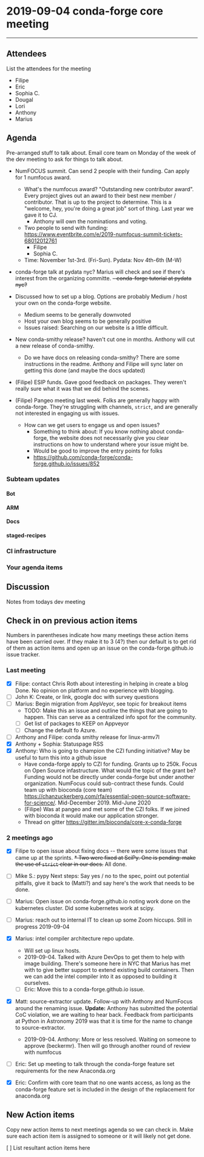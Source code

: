 # 2019-09-04 conda-forge core meeting 

****

## Attendees

List the attendees for the meeting
* Filipe
* Eric
* Sophia C.
* Dougal
* Lori
* Anthony
* Marius

## Agenda
Pre-arranged stuff to talk about. 
Email core team on Monday of the week of the dev meeting to ask for things to talk about.

- NumFOCUS summit. Can send 2 people with their funding. Can apply for 1 numfocus award.
    - What's the numfocus award? "Outstanding new contributor award". Every project gives out an award to their best new member / contributor. That is up to the project to determine. This is a "welcome, hey, you're doing a great job" sort of thing. Last year we gave it to CJ.
        - Anthony will own the nominations and voting.
    - Two people to send with funding:
    https://www.eventbrite.com/e/2019-numfocus-summit-tickets-68012012761
        - Filipe
        - Sophia C.
    - Time: November 1st-3rd. (Fri-Sun). Pydata: Nov 4th-6th (M-W)

- conda-forge talk at pydata nyc? Marius will check and see if there's interest from the organizing committe.
~~- conda-forge tutorial at pydata nyc?~~

* Discussed how to set up a blog. Options are probably Medium / host your own on the conda-forge website. 
    * Medium seems to be generally downvoted
    * Host your own blog seems to be generally positive
    * Issues raised: Searching on our website is a little difficult.

* New conda-smithy release? haven't cut one in months. Anthony will cut a new release of conda-smithy. 
    * Do we have docs on releasing conda-smithy? There are some instructions in the readme. Anthony and Filipe will sync later on getting this done (and maybe the docs updated)

* (Filipe) ESIP funds. Gave good feedback on packages. They weren't really sure what it was that we did behind the scenes.

* (Filipe) Pangeo meeting last week. Folks are generally happy with conda-forge. They're struggling with channels, `strict`, and are generally not interested in engaging us with issues.
    * How can we get users to engage us and open issues? 
        * Something to think about: If you know nothing about conda-forge, the website does not necessarily give you clear instructions on how to understand where your issue might be. 
        * Would be good to improve the entry points for folks
        * https://github.com/conda-forge/conda-forge.github.io/issues/852


### Subteam updates

#### Bot

#### ARM

#### Docs

#### staged-recipes

### CI infrastructure

### Your agenda items

## Discussion
Notes from todays dev meeting 



## Check in on previous action items
Numbers in parentheses indicate how many meetings these action items have been carried over. If they make it to 3 (4?) then our default is to get rid of them as action items and open up an issue on the conda-forge.github.io issue tracker.

### Last meeting
* [x] Filipe: contact Chris Roth about interesting in helping in create a blog
      Done. No opinion on platform and no experience with blogging.
* [ ] John K: Create, or link, google doc with survey questions 
* [ ] Marius: Begin migration from AppVeyor, see topic for breakout items
    * TODO: Make this an issue and outline the things that are going to happen. 
    This can serve as a centralized info spot for the community.
    * [ ] Get list of packages to KEEP on Appveyor
    * [ ] Change the default fo Azure.
* [ ] Anthony and Filipe: conda smithy release for linux-armv7l
* [x] Anthony + Sophia: Statuspage RSS
* [x] Anthony: Who is going to champion the CZI funding initiative? May be useful to turn this into a github issue
    * Have conda-forge apply to CZI for funding. Grants up to 250k. Focus on Open Source infastructure. What would the topic of the grant be? Funding would not be directly under conda-forge but under another organization. NumFocus could sub-contract these funds. Could team up with bioconda (core team) https://chanzuckerberg.com/rfa/essential-open-source-software-for-science/. Mid-December 2019. Mid-June 2020
    * (Filipe) Was at pangeo and met some of the CZI folks. 
    If we joined with bioconda it would make our application stronger.
    * Thread on gitter https://gitter.im/bioconda/core-x-conda-forge

### 2 meetings ago
* [X] Filipe to open issue about fixing docs -- there were some issues that came up at the sprints.
    ~~* Two were fixed at SciPy. One is pending: make the use of `strict` clear in our docs.~~
    All done.
* [ ] Mike S.:  pypy Next steps: Say yes / no to the spec, point out potential pitfalls, give it back to (Matti?) and say here's the work that needs to be done.
* [ ] Marius: Open issue on conda-forge.github.io noting work done on the kubernetes cluster. Did some kubernetes work at scipy.
* [ ] Marius: reach out to internal IT to clean up some Zoom hiccups. Still in progress 2019-09-04
* [x] Marius: intel compiler architecture repo update.
    * Will set up linux hosts.
    * 2019-09-04. Talked with Azure DevOps to get them to help with image building. There's someone here in NYC that Marius has met with to give better support to extend existing build containers. Then we can add the intel compiler into it as opposed to building it ourselves.
    * [ ] Eric: Move this to a conda-forge.github.io issue.
* [x] Matt: source-extractor update. Follow-up with Anthony and NumFocus around the renaming issue. **Update:** Anthony has submitted the potential CoC violation, we are waiting to hear back. Feedback from participants at Python in Astronomy 2019 was that it is time for the name to change to source-extractor.
    * 2019-09-04. Anthony: More or less resolved. Waiting on someone to approve (beckermr). Then will go through another round of review with numfocus
* [ ] Eric: Set up meeting to talk through the conda-forge feature set requirements for the new Anaconda.org
* [x] Eric: Confirm with core team that no one wants access, as long as the conda-forge feature set is included in the design of the replacement for anaconda.org



## New Action items
Copy new action items to next meetings agenda so we can check in. 
Make sure each action item is assigned to someone or it will likely not get done.

[ ]  List resultant action items here

